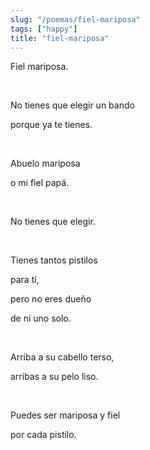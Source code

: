 ```yaml
---
slug: "/poemas/fiel-mariposa"
tags: ["happy"]
title: "fiel-mariposa"
---
```

Fiel mariposa.

&nbsp;

No tienes que elegir un bando

porque ya te tienes.

&nbsp;

Abuelo mariposa

o mi fiel papá.

&nbsp;

No tienes que elegir.

&nbsp;

Tienes tantos pistilos

para tí,

pero no eres dueño 

de ni uno solo.

&nbsp;

Arriba a su cabello terso,

arribas a su pelo liso.

&nbsp;

Puedes ser mariposa y fiel

por cada pistilo.